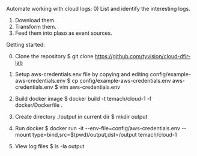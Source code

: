 Automate working with cloud logs:
0) List and identify the interesting logs.
1) Download them.
2) Transform them.
3) Feed them into plaso as event sources.


Getting started:

0) Clone the repository
$ git clone https://github.com/tyvision/cloud-dfir-lab

1) Setup aws-credentials.env file by copying and editing config/example-aws-credentials.env
$ cp config/example-aws-credentials.env aws-credentials.env
$ vim aws-credentials.env

2) Build docker image
$ docker build -t temach/cloud-1 -f docker/Dockerfile .

3) Create directory ./output in current dir
$ mkdir output

4) Run docker
$ docker run -it --env-file=config/aws-credentials.env --mount type=bind,src=$(pwd)/output,dst=/output temach/cloud-1

5) View log files
$ ls -la output

